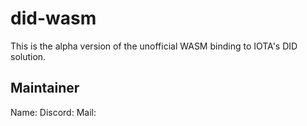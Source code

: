 # did-wasm
This is the alpha version of the unofficial WASM binding to IOTA's DID solution.

## Maintainer
Name: 
Discord: 
Mail: 